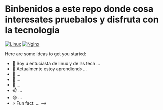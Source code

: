 # Binbenidos a este repo donde  cosa interesates pruebalos y disfruta con la tecnologia
[![Linux](https://img.shields.io/badge/Linux-FCC624?style=for-the-badge&logo=linux&logoColor=black)](https://github.com/nikopolllx) 
[![Nginx](https://img.shields.io/badge/nginx-%23009639.svg?style=for-the-badge&logo=nginx&logoColor=white)](https://github.com/nikopolllx)


Here are some ideas to get you started:

- 🔭 Soy u entuciasta de linux y de las tech ...
- 🌱 Actualmente estoy aprendiendo ...
- 👯  ...
- 🤔  ...
- 💬  ...
- 📫  ...
- 😄  ...
- ⚡ Fun fact: ...
-->
